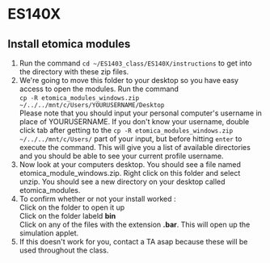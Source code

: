 # ES140X

## Install etomica modules  

1. Run the command `cd ~/ES1403_class/ES140X/instructions` to get into the directory with these zip files.  
2. We're going to move this folder to your desktop so you have easy access to open the modules. Run the command <br/> `cp -R etomica_modules_windows.zip ~/../../mnt/c/Users/YOURUSERNAME/Desktop ` <br/>
Please note that you should input your personal computer's username in place of YOURUSERNAME. If you don't know your username, double click tab after getting to the `cp -R etomica_modules_windows.zip ~/../../mnt/c/Users/` part of your input, but before hitting `enter` to execute the command. This will give you a list of available directories and you should be able to see your current profile username. <br/> 
3. Now look at your computers desktop. You should see a file named etomica_module_windows.zip. Right click on this folder and select unzip. You should see a new directory on your desktop called etomica_modules.
4. To confirm whether or not your install worked  : <br/>
	Click on the folder to open it up  <br/>
	Click on the folder labeld **bin** <br/>
	Click on any of the files with the extension **.bar**. This will open up the simulation applet.
5. If this doesn't work for you, contact a TA asap because these will be used throughout the class. 
